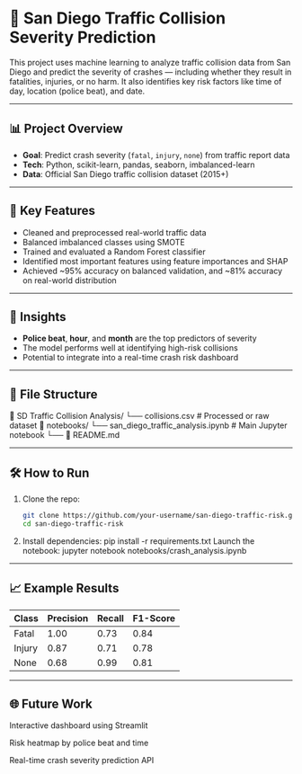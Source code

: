 # 🚦 San Diego Traffic Collision Severity Prediction

This project uses machine learning to analyze traffic collision data from San Diego and predict the severity of crashes — including whether they result in fatalities, injuries, or no harm. It also identifies key risk factors like time of day, location (police beat), and date.

---

## 📊 Project Overview

- **Goal**: Predict crash severity (`fatal`, `injury`, `none`) from traffic report data
- **Tech**: Python, scikit-learn, pandas, seaborn, imbalanced-learn
- **Data**: Official San Diego traffic collision dataset (2015+)

---

## 🚀 Key Features

- Cleaned and preprocessed real-world traffic data
- Balanced imbalanced classes using SMOTE
- Trained and evaluated a Random Forest classifier
- Identified most important features using feature importances and SHAP
- Achieved ~95% accuracy on balanced validation, and ~81% accuracy on real-world distribution

---

## 🧠 Insights

- **Police beat**, **hour**, and **month** are the top predictors of severity
- The model performs well at identifying high-risk collisions
- Potential to integrate into a real-time crash risk dashboard

---

## 📁 File Structure
📂 SD Traffic Collision Analysis/
  └── collisions.csv # Processed or raw dataset 📂 notebooks/ 
  └── san_diego_traffic_analysis.ipynb # Main Jupyter notebook 
  └── 📄 README.md

---

## 🛠 How to Run

1. Clone the repo:
   ```bash
   git clone https://github.com/your-username/san-diego-traffic-risk.git
   cd san-diego-traffic-risk
2. Install dependencies:
   pip install -r requirements.txt
Launch the notebook:
   jupyter notebook notebooks/crash_analysis.ipynb
---

## 📈 Example Results
| Class   | Precision | Recall | F1-Score |
|---------|-----------|--------|----------|
| Fatal   | 1.00      | 0.73   | 0.84     |
| Injury  | 0.87      | 0.71   | 0.78     |
| None    | 0.68      | 0.99   | 0.81     |

---

## 🌐 Future Work
Interactive dashboard using Streamlit

Risk heatmap by police beat and time

Real-time crash severity prediction API
